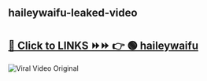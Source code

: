 
 ## haileywaifu-leaked-video 

# <h2><a href="https://clipsfans.com/haileywaifu&ref=git">🔗 Click to LINKS ⏩⏩ 👉 🟢 haileywaifu </a></h2>

<a href="https://clipsfans.com/haileywaifu&ref=git" rel="nofollow" data-target="animated-image.originalLink"><img src="https://i.ibb.co.com/xMMVF88/686577567.gif" alt="Viral Video Original" style="max-width: 100%; display: inline-block;" data-target="animated-image.originalImage"></a>
